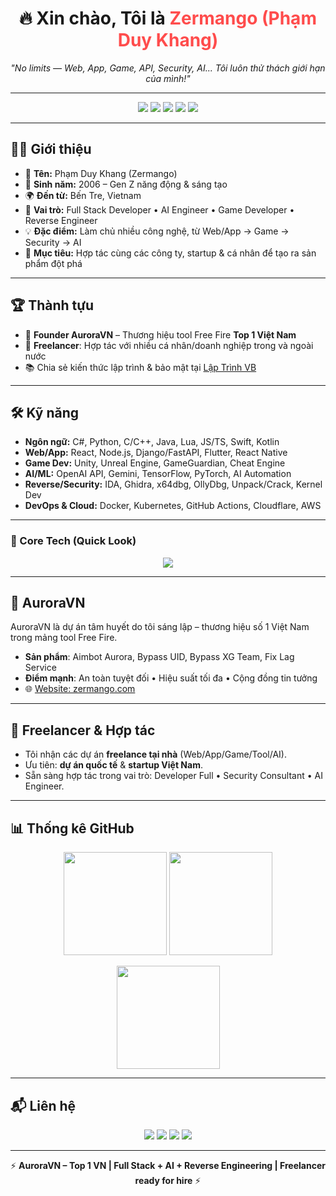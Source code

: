 <h1 align="center">🔥 Xin chào, Tôi là <span style="color:#ff4c4c">Zermango (Phạm Duy Khang)</span></h1>
<p align="center">
  <em>"No limits — Web, App, Game, API, Security, AI... Tôi luôn thử thách giới hạn của mình!"</em>
</p>

---

<p align="center">
  <img src="https://img.shields.io/badge/Full%20Stack%20Developer-blue?style=for-the-badge&logo=github" />
  <img src="https://img.shields.io/badge/AI%20Engineer-purple?style=for-the-badge&logo=openai" />
  <img src="https://img.shields.io/badge/Reverse%20Engineer-red?style=for-the-badge&logo=linux" />
  <img src="https://img.shields.io/badge/Game%20Developer-green?style=for-the-badge&logo=unity" />
  <img src="https://img.shields.io/badge/Freelancer-orange?style=for-the-badge&logo=fiverr" />
</p>

---

## 👨‍💻 Giới thiệu
- 👤 **Tên:** Phạm Duy Khang (Zermango)  
- 🎂 **Sinh năm:** 2006 – Gen Z năng động & sáng tạo  
- 🌍 **Đến từ:** Bến Tre, Vietnam  
- 💼 **Vai trò:** Full Stack Developer • AI Engineer • Game Developer • Reverse Engineer  
- 💡 **Đặc điểm:** Làm chủ nhiều công nghệ, từ Web/App → Game → Security → AI  
- 🎯 **Mục tiêu:** Hợp tác cùng các công ty, startup & cá nhân để tạo ra sản phẩm đột phá  

---

## 🏆 Thành tựu
- 🚀 **Founder AuroraVN** – Thương hiệu tool Free Fire **Top 1 Việt Nam**  
- 🤝 **Freelancer**: Hợp tác với nhiều cá nhân/doanh nghiệp trong và ngoài nước  
- 📚 Chia sẻ kiến thức lập trình & bảo mật tại [Lập Trình VB](https://laptrinhvb.net/bai-viet/chuyen-de-csharp/---Csharp----Bao-mat-source-code--NET-su-dung-VaultVM-Tool-/1a50e27caf790f44.html)  

---

## 🛠️ Kỹ năng
- **Ngôn ngữ:** C#, Python, C/C++, Java, Lua, JS/TS, Swift, Kotlin  
- **Web/App:** React, Node.js, Django/FastAPI, Flutter, React Native  
- **Game Dev:** Unity, Unreal Engine, GameGuardian, Cheat Engine  
- **AI/ML:** OpenAI API, Gemini, TensorFlow, PyTorch, AI Automation  
- **Reverse/Security:** IDA, Ghidra, x64dbg, OllyDbg, Unpack/Crack, Kernel Dev  
- **DevOps & Cloud:** Docker, Kubernetes, GitHub Actions, Cloudflare, AWS  

---

### 📌 Core Tech (Quick Look)
<p align="center">
  <img src="https://skillicons.dev/icons?i=python,cs,cpp,java,js,ts,lua,html,css,react,nodejs,flutter,swift,kotlin,unity,unreal,linux,docker,kubernetes,git,github,tensorflow,pytorch" />
</p>

---

## 🚀 AuroraVN
AuroraVN là dự án tâm huyết do tôi sáng lập – thương hiệu số 1 Việt Nam trong mảng tool Free Fire.  
- **Sản phẩm**: Aimbot Aurora, Bypass UID, Bypass XG Team, Fix Lag Service  
- **Điểm mạnh**: An toàn tuyệt đối • Hiệu suất tối đa • Cộng đồng tin tưởng  
- 🌐 [Website: zermango.com](https://zermango.com)  

---

## 🤝 Freelancer & Hợp tác
- Tôi nhận các dự án **freelance tại nhà** (Web/App/Game/Tool/AI).  
- Ưu tiên: **dự án quốc tế** & **startup Việt Nam**.  
- Sẵn sàng hợp tác trong vai trò: Developer Full • Security Consultant • AI Engineer.  

---

## 📊 Thống kê GitHub
<p align="center">
  <img src="https://github-readme-stats.vercel.app/api?username=ZermangoLove&show_icons=true&theme=tokyonight" height="165"/>
  <img src="https://github-readme-stats.vercel.app/api/top-langs/?username=ZermangoLove&layout=compact&theme=tokyonight" height="165"/>
</p>

<p align="center">
  <img src="https://github-readme-streak-stats.herokuapp.com?user=ZermangoLove&theme=tokyonight&hide_border=true" height="165"/>
</p>

---

## 📬 Liên hệ
<p align="center">
  <a href="mailto:zermangolove@example.com"><img src="https://img.shields.io/badge/Gmail-zermangolove-red?style=for-the-badge&logo=gmail"></a>
  <a href="https://facebook.com/khangpcnopro"><img src="https://img.shields.io/badge/Facebook-khangpcnopro-blue?style=for-the-badge&logo=facebook"></a>
  <a href="https://github.com/ZermangoLove"><img src="https://img.shields.io/badge/GitHub-ZermangoLove-black?style=for-the-badge&logo=github"></a>
  <a href="https://zalo.me/0393399533"><img src="https://img.shields.io/badge/Zalo-0393399533-lightblue?style=for-the-badge&logo=messenger"></a>
</p>

---

<p align="center">
  ⚡ <b>AuroraVN – Top 1 VN | Full Stack + AI + Reverse Engineering | Freelancer ready for hire</b> ⚡
</p>
